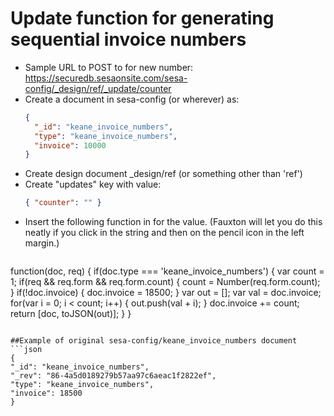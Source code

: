 # Update function for generating sequential invoice numbers
- Sample URL to POST to for new number: https://securedb.sesaonsite.com/sesa-config/_design/ref/_update/counter
- Create a document in sesa-config (or wherever) as:
  ```json
  {
    "_id": "keane_invoice_numbers",
    "type": "keane_invoice_numbers",
    "invoice": 10000
  }
  ```
- Create design document _design/ref (or something other than 'ref')
- Create "updates" key with value:
  ```json
  { "counter": "" }
  ```
- Insert the following function in for the value. (Fauxton will let you do this neatly if you click in the string and then on the pencil icon in the left margin.)
  ```javascript
function(doc, req) {
  if(doc.type === 'keane_invoice_numbers') {
    var count = 1;
    if(req && req.form && req.form.count) {
      count = Number(req.form.count);
    }
    if(!doc.invoice) {
      doc.invoice = 18500;
    }
    var out = [];
    var val = doc.invoice;
    for(var i = 0; i < count; i++) {
      out.push(val + i);
    }
    doc.invoice += count;
    return [doc, toJSON(out)];
  }
}
  ```

##Example of original sesa-config/keane_invoice_numbers document
```json
{
  "_id": "keane_invoice_numbers",
  "_rev": "86-4a5d0189279b57aa97c6aeac1f2822ef",
  "type": "keane_invoice_numbers",
  "invoice": 18500
}
```
